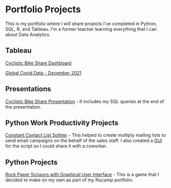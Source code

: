 # Portfolio Projects

This is my portfolio where I will share projects I've completed in Python, SQL, R, and Tableau. I'm a former teacher learning
everything that I can about Data Analytics.

## Tableau

[Cyclistic Bike Share Dashboard](https://public.tableau.com/views/CyclisticBicycleRentalDataMembersv_CasualRiders/Dashboard1?:language=en-US&:display_count=n&:origin=viz_share_link) 

[Global Covid Data - December 2021](https://public.tableau.com/views/GlobalCovidDataDashboardDecember2021-Portfolio/Dashboard1?:language=en-US&:display_count=n&:origin=viz_share_link)

## Presentations

[Cyclistic Bike Share Presentation](https://docs.google.com/presentation/d/1Omxdm-CX72FnN-4j-oA7WHJS4WoApaaGYp8-pN8kG_o/edit?usp=sharing) - It includes my SQL queries at the end of the presentation.

## Python Work Productivity Projects 

[Constant Contact List Splitter](https://github.com/kifzig/emailblast_splitter) - This helped to create multiply mailing lists to send email campaigns on the behalf of the sales staff. I also created a [GUI](https://drive.google.com/file/d/1yul9tvsQsGZA5KOtS0mPl0BoDa0HJ9Dl/view) for the script so I could share it with a coworker.

## Python Projects

[Rock Paper Scissors with Graphical User Interface](https://github.com/kifzig/rock-paper-scissors) - This is a game that I decided to make on my own as part of my Nucamp portfolio.


